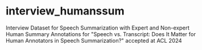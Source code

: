 # interview_humanssum
Interview Dataset for Speech Summarization with Expert and Non-expert Human Summary Annotations for "Speech vs. Transcript: Does It Matter for Human Annotators in Speech Summarization?" accepted at ACL 2024
